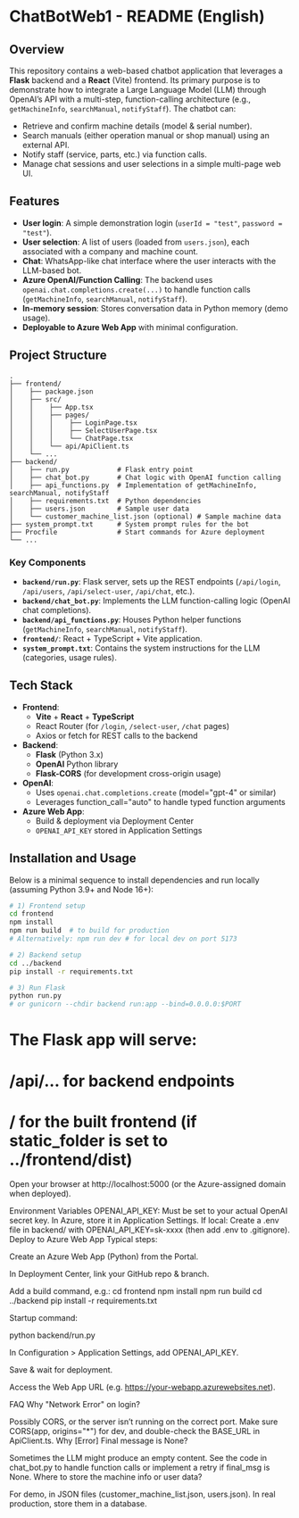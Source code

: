 # ChatBotWeb1 - README (English)

## Overview

This repository contains a web-based chatbot application that leverages a **Flask** backend and a **React** (Vite) frontend. Its primary purpose is to demonstrate how to integrate a Large Language Model (LLM) through OpenAI’s API with a multi-step, function-calling architecture (e.g., `getMachineInfo`, `searchManual`, `notifyStaff`). The chatbot can:

- Retrieve and confirm machine details (model & serial number).
- Search manuals (either operation manual or shop manual) using an external API.
- Notify staff (service, parts, etc.) via function calls.
- Manage chat sessions and user selections in a simple multi-page web UI.

## Features

- **User login**: A simple demonstration login (`userId = "test"`, `password = "test"`).
- **User selection**: A list of users (loaded from `users.json`), each associated with a company and machine count.
- **Chat**: WhatsApp-like chat interface where the user interacts with the LLM-based bot.
- **Azure OpenAI/Function Calling**: The backend uses `openai.chat.completions.create(...)` to handle function calls (`getMachineInfo`, `searchManual`, `notifyStaff`).
- **In-memory session**: Stores conversation data in Python memory (demo usage).
- **Deployable to Azure Web App** with minimal configuration.

## Project Structure

```plaintext
.
├── frontend/
│    ├── package.json
│    ├── src/
│    │    ├── App.tsx
│    │    ├── pages/
│    │    │    ├── LoginPage.tsx
│    │    │    ├── SelectUserPage.tsx
│    │    │    └── ChatPage.tsx
│    │    └── api/ApiClient.ts
│    └── ...
├── backend/
│    ├── run.py            # Flask entry point
│    ├── chat_bot.py       # Chat logic with OpenAI function calling
│    ├── api_functions.py  # Implementation of getMachineInfo, searchManual, notifyStaff
│    ├── requirements.txt  # Python dependencies
│    ├── users.json        # Sample user data
│    └── customer_machine_list.json (optional) # Sample machine data
├── system_prompt.txt      # System prompt rules for the bot
├── Procfile               # Start commands for Azure deployment
└── ...
```

### Key Components

- **`backend/run.py`**: Flask server, sets up the REST endpoints (`/api/login`, `/api/users`, `/api/select-user`, `/api/chat`, etc.).  
- **`backend/chat_bot.py`**: Implements the LLM function-calling logic (OpenAI chat completions).  
- **`backend/api_functions.py`**: Houses Python helper functions (`getMachineInfo`, `searchManual`, `notifyStaff`).  
- **`frontend/`**: React + TypeScript + Vite application.  
- **`system_prompt.txt`**: Contains the system instructions for the LLM (categories, usage rules).

## Tech Stack

- **Frontend**:
  - **Vite** + **React** + **TypeScript**
  - React Router (for `/login`, `/select-user`, `/chat` pages)
  - Axios or fetch for REST calls to the backend
- **Backend**:
  - **Flask** (Python 3.x)
  - **OpenAI** Python library
  - **Flask-CORS** (for development cross-origin usage)
- **OpenAI**:
  - Uses `openai.chat.completions.create` (model="gpt-4" or similar)
  - Leverages function_call="auto" to handle typed function arguments
- **Azure Web App**:
  - Build & deployment via Deployment Center
  - `OPENAI_API_KEY` stored in Application Settings

## Installation and Usage

Below is a minimal sequence to install dependencies and run locally (assuming Python 3.9+ and Node 16+):

```bash
# 1) Frontend setup
cd frontend
npm install
npm run build  # to build for production
# Alternatively: npm run dev # for local dev on port 5173

# 2) Backend setup
cd ../backend
pip install -r requirements.txt

# 3) Run Flask
python run.py
# or gunicorn --chdir backend run:app --bind=0.0.0.0:$PORT
```

# The Flask app will serve:
#  /api/... for backend endpoints
#  / for the built frontend (if static_folder is set to ../frontend/dist)


Open your browser at http://localhost:5000 (or the Azure-assigned domain when deployed).

Environment Variables
OPENAI_API_KEY: Must be set to your actual OpenAI secret key. In Azure, store it in Application Settings.
If local: Create a .env file in backend/ with OPENAI_API_KEY=sk-xxxx (then add .env to .gitignore).
Deploy to Azure Web App
Typical steps:

Create an Azure Web App (Python) from the Portal.

In Deployment Center, link your GitHub repo & branch.

Add a build command, e.g.:
cd frontend
npm install
npm run build
cd ../backend
pip install -r requirements.txt

Startup command:

python backend/run.py

In Configuration > Application Settings, add OPENAI_API_KEY.

Save & wait for deployment.

Access the Web App URL (e.g. https://your-webapp.azurewebsites.net).

FAQ
Why "Network Error" on login?

Possibly CORS, or the server isn’t running on the correct port. Make sure CORS(app, origins="*") for dev, and double-check the BASE_URL in ApiClient.ts.
Why [Error] Final message is None?

Sometimes the LLM might produce an empty content. See the code in chat_bot.py to handle function calls or implement a retry if final_msg is None.
Where to store the machine info or user data?

For demo, in JSON files (customer_machine_list.json, users.json). In real production, store them in a database.
